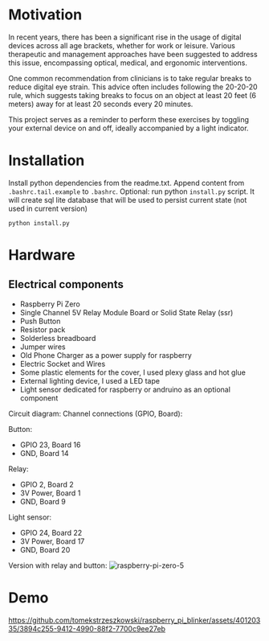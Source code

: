# Motivation

In recent years, there has been a significant rise in the usage of digital devices across all age brackets, whether for work or leisure. Various therapeutic and management approaches have been suggested to address this issue, encompassing optical, medical, and ergonomic interventions.

One common recommendation from clinicians is to take regular breaks to reduce digital eye strain. This advice often includes following the 20-20-20 rule, which suggests taking breaks to focus on an object at least 20 feet (6 meters) away for at least 20 seconds every 20 minutes.

This project serves as a reminder to perform these exercises by toggling your external device on and off, ideally accompanied by a light indicator.

# Installation

Install python dependencies from the readme.txt.
Append content from `.bashrc.tail.example` to `.bashrc`.
Optional: run python `install.py` script. It will create sql lite database
that will be used to persist current state (not used in current version)

```
python install.py
```
# Hardware 

## Electrical components
 - Raspberry Pi Zero
 - Single Channel 5V Relay Module Board or Solid State Relay (ssr)
 - Push Button
 - Resistor pack
 - Solderless breadboard
 - Jumper wires
 - Old Phone Charger as a power supply for raspberry
 - Electric Socket and Wires
 - Some plastic elements for the cover, I used plexy glass and hot glue
 - External lighting device, I used a LED tape
 - Light sensor dedicated for raspberry or andruino as an optional component

Circuit diagram:
Channel connections (GPIO, Board):

Button:
 - GPIO 23, Board 16
 - GND, Board 14

Relay:
 - GPIO 2, Board 2
 - 3V Power, Board 1
 - GND, Board 9

Light sensor:
 - GPIO 24, Board 22
 - 3V Power, Board 17
 - GND, Board 20

Version with relay and button:
![raspberry-pi-zero-5](https://github.com/tomekstrzeszkowski/raspberry_pi_blinker/assets/40120335/d6e8e9a6-460b-4b76-8fe5-7d1bba4f82ce)



# Demo



https://github.com/tomekstrzeszkowski/raspberry_pi_blinker/assets/40120335/3894c255-9412-4990-88f2-7700c9ee27eb



